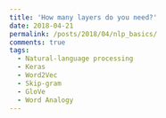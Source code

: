 ```yaml
---
title: 'How many layers do you need?'
date: 2018-04-21
permalink: /posts/2018/04/nlp_basics/
comments: true
tags:
  - Natural-language processing
  - Keras
  - Word2Vec
  - Skip-gram
  - GloVe
  - Word Analogy
---
```

